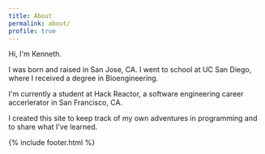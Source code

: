 ```yaml
---
title: About
permalink: about/
profile: true
---
```


Hi, I'm Kenneth.

I was born and raised in San Jose, CA. I went to school at UC San Diego, where I received a degree in Bioengineering.

I'm currently a student at Hack Reactor, a software engineering career accerlerator in San Francisco, CA.

I created this site to keep track of my own adventures in programming and to share what I've learned.

{% include footer.html %}